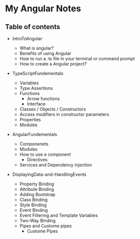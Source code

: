# My Angular Notes

## Table of contents
* IntroToAngular
    * What is angular?
    * Benefits of using Angular
    * How to run a .ts file in your terminal or command prompt
    * How to create a Angular project?

* TypeScriptFundementals
    * Variables
    * Type Assertions
    * Functions
        * Arrow functions
        * Interface
    * Classes / Objects / Constructors
    * Access modifiers in constructor parameters
    * Properties
    * Modules

* AngularFundementals
    * Componenets
    * Modules
    * How to use a component
        * Directives
    * Services and Dependency injection

* DisplayingData-and-HandlingEvents
    * Property Binding
    * Attribute Binding
    * Adding Bootstrap
    * Class Binding
    * Style Binding
    * Event Binding
    * Event Filtering and Template Variables
    * Two-Way Binding
    * Pipes and Custome pipes
        * Custome Pipes


